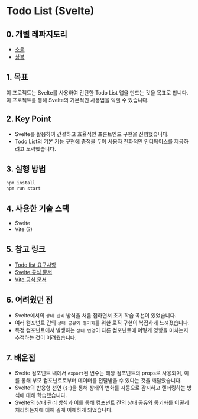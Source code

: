 # Todo List (Svelte)
## 0. 개별 레파지토리
- [소윤](https://github.com/soyoonJ/svelte-study)
- [상봉](https://github.com/In-Self-Improvement/todo_list)

## 1. 목표

이 프로젝트는 Svelte를 사용하여 간단한 Todo List 앱을 만드는 것을 목표로 합니다. 이 프로젝트를 통해 Svelte의 기본적인 사용법을 익힐 수 있습니다.

## 2. Key Point

- Svelte를 활용하여 간결하고 효율적인 프론트엔드 구현을 진행했습니다.
- Todo List의 기본 기능 구현에 중점을 두어 사용자 친화적인 인터페이스를 제공하려고 노력했습니다.

## 3. 실행 방법

```bash
npm install
npm run start
```

## 4. 사용한 기술 스택

- Svelte
- Vite (?)

## 5. 참고 링크

- [Todo list 요구사항](https://woojong92.tistory.com/entry/JS-%EB%B0%94%EB%8B%90%EB%9D%BC-%EC%9E%90%EB%B0%94%EC%8A%A4%ED%81%AC%EB%A6%BD%ED%8A%B8%EB%A1%9C-ToDo-List-%EB%A7%8C%EB%93%A4%EA%B8%B0-1-%EA%B8%B0%EB%8A%A5%EC%A0%95%EC%9D%98-%EB%B0%8F-HTMLCSS)
- [Svelte 공식 문서](https://svelte.dev/)
- [Vite 공식 문서](https://vitejs.dev/)

## 6. 어려웠던 점

- Svelte에서의 `상태 관리` 방식을 처음 접하면서 초기 학습 곡선이 있었습니다.
- 여러 컴포넌트 간의 `상태 공유와 동기화`를 위한 로직 구현이 복잡하게 느껴졌습니다.
- 특정 컴포넌트에서 발생하는 `상태 변경`이 다른 컴포넌트에 어떻게 영향을 미치는지 추적하는 것이 어려웠습니다.

## 7. 배운점

- Svelte 컴포넌트 내에서 `export`된 변수는 해당 컴포넌트의 props로 사용되며, 이를 통해 부모 컴포넌트로부터 데이터를 전달받을 수 있다는 것을 깨달았습니다.
- Svelte의 반응형 선언 (`$:`)을 통해 상태의 변화를 자동으로 감지하고 렌더링하는 방식에 대해 학습했습니다.
- Svelte의 상태 관리 방식과 이를 통해 컴포넌트 간의 상태 공유와 동기화를 어떻게 처리하는지에 대해 깊게 이해하게 되었습니다.
